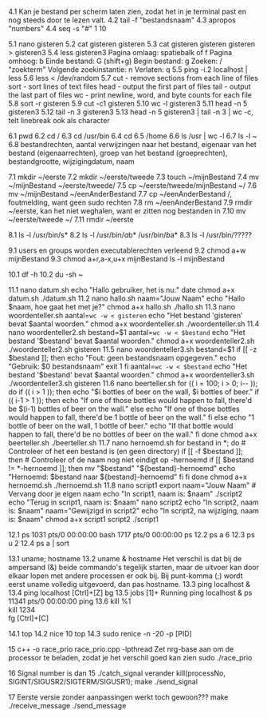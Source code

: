 4.1 Kan je bestand per scherm laten zien, zodat het in je terminal past en nog steeds door te lezen valt.
4.2 tail -f "bestandsnaam"
4.3 apropos "numbers"
4.4 seq -s "#" 1 10

5.1 nano gisteren
5.2 cat gisteren gisteren
5.3 cat gisteren gisteren gisteren > gisteren3
5.4 less gisteren3
Pagina omlaag: spatiebalk of f
Pagina omhoog: b
Einde bestand: G (shift+g)
Begin bestand: g
Zoeken: / "zoekterm"
Volgende zoekinstantie: n
Verlaten: q
5.5 ping -i.2 localhost | less
5.6 less < /dev/random
5.7 cut - remove sections from each line of files
sort - sort lines of text files
head - output the first part of files
tail - output the last part of files
wc - print newline, word, and byte counts for each file
5.8 sort -r gisteren
5.9 cut -c1 gisteren
5.10 wc -l gisteren3
5.11 head -n 5 gisteren3
5.12 tail -n 3 gisteren3
5.13 head -n 5 gisteren3 | tail -n 3 | wc -c, telt linebreak ook als character

6.1 pwd
6.2 cd /
6.3 cd /usr/bin
6.4 cd
6.5 /home
6.6 ls /usr | wc -l
6.7 ls -l ~
6.8 bestandrechten, aantal verwijzingen naar het bestand, eigenaar van het bestand (eigenaarrechten), groep van het bestand (groeprechten), bestandgrootte, wijzigingdatum, naam

7.1 mkdir ~/eerste
7.2 mkdir ~/eerste/tweede
7.3 touch ~/mijnBestand
7.4 mv ~/mijnBestand ~/eerste/tweede/
7.5 cp ~/eerste/tweede/mijnBestand ~/
7.6 mv ~/mijnBestand ~/eenAnderBestand
7.7 cp ~/eenAnderBestand /, foutmelding, want geen sudo rechten
7.8 rm ~/eenAnderBestand
7.9 rmdir ~/eerste, kan het niet weghalen, want er zitten nog bestanden in
7.10 mv ~/eerste/tweede ~/
7.11 rmdir ~/eerste

8.1 ls -l /usr/bin/s*
8.2 ls -l /usr/bin/*a*b* /usr/bin/*b*a\*
8.3 ls -l /usr/bin/?????

9.1 users en groups worden executablerechten verleend
9.2 chmod a+w mijnBestand
9.3 chmod a+r,a-x,u+x mijnBestand
ls -l mijnBestand

10.1 df -h
10.2 du -sh ~

11.1 nano datum.sh
echo "Hallo gebruiker, het is nu:"
date
chmod a+x datum.sh
./datum.sh
11.2 nano hallo.sh
naam="Jouw Naam"
echo "Hallo $naam, hoe gaat het met je?"
        chmod a+x hallo.sh
        ./hallo.sh
11.3    nano woordenteller.sh
        aantal=`wc -w < gisteren`
        echo "Het bestand 'gisteren' bevat $aantal woorden."
        chmod a+x woordenteller.sh
        ./woordenteller.sh
11.4    nano woordenteller2.sh
        bestand=$1
        aantal=`wc -w < $bestand`
        echo "Het bestand '$bestand' bevat $aantal woorden."
        chmod a+x woordenteller2.sh
        ./woordenteller2.sh gisteren
11.5    nano woordenteller3.sh
        bestand=$1
        if [[ -z $bestand ]]; then
            echo "Fout: geen bestandsnaam opgegeven."
            echo "Gebruik: $0 bestandsnaam"
            exit 1
        fi
        aantal=`wc -w < $bestand`
        echo "Het bestand '$bestand' bevat $aantal woorden."
        chmod a+x woordenteller3.sh
        ./woordenteller3.sh gisteren
11.6    nano beerteller.sh
        for (( i = 100; i > 0; i-- )); do
            if (( i > 1 )); then
                echo "$i bottles of beer on the wall, $i bottles of beer."
                if (( i-1 > 1 )); then
                    echo "If one of those bottles would happen to fall, there'd be $(i-1) bottles of beer on the wall."
                else
                    echo "If one of those bottles would happen to fall, there'd be 1 bottle of beer on the wall."
                fi
            else
                echo "1 bottle of beer on the wall, 1 bottle of beer."
                echo "If that bottle would happen to fall, there'd be no bottles of beer on the wall."
            fi
        done
        chmod a+x beerteller.sh
        ./beerteller.sh
11.7    nano hernoemd.sh
        for bestand in *; do
            # Controleer of het een bestand is (en geen directory)
            if [[ -f $bestand ]]; then
                # Controleer of de naam nog niet eindigt op -hernoemd
                if [[ $bestand != *-hernoemd ]]; then
                    mv "$bestand" "${bestand}-hernoemd"
echo "Hernoemd: $bestand naar ${bestand}-hernoemd"
fi
fi
done
chmod a+x hernoemd.sh
./hernoemd.sh
11.8 nano script1
export naam="Jouw Naam" # Vervang door je eigen naam
echo "In script1, naam is: $naam"
./script2
echo "Terug in script1, naam is: $naam"
nano script2
echo "In script2, naam is: $naam"
naam="Gewijzigd in script2"
echo "In script2, na wijziging, naam is: $naam"
chmod a+x script1 script2
./script1

12.1 ps
1031 pts/0 00:00:00 bash
1717 pts/0 00:00:00 ps
12.2 ps a 6
12.3 ps u 2
12.4 ps a | sort

13.1 uname; hostname
13.2 uname & hostname
Het verschil is dat bij de ampersand (&) beide commando's tegelijk starten, maar de uitvoer kan door elkaar lopen met andere processen er ook bij. Bij punt-komma (;) wordt eerst uname volledig uitgevoerd, dan pas hostname.
13.3 ping localhost &
13.4 ping localhost
[Ctrl]+[Z]
bg
13.5 jobs
[1]+ Running ping localhost &
ps
11341 pts/0 00:00:00 ping
13.6 kill %1  
 kill 1234  
 fg
[Ctrl]+[C]

14.1 top
14.2 nice 10 top
14.3 sudo renice -n -20 -p [PID]

15 c++ -o race_prio race_prio.cpp -lpthread
Zet nrg-base aan om de processor te beladen, zodat je het verschil goed kan zien
sudo ./race_prio

16 Signal number is dan 15
./catch_signal
verander kill(processNo, SIGINT/SIGUSR2/SIGTERM/SIGUSR1);
make
./send_signal

17 Eerste versie zonder aanpassingen werkt toch gewoon???
make
./receive_message
./send_message
